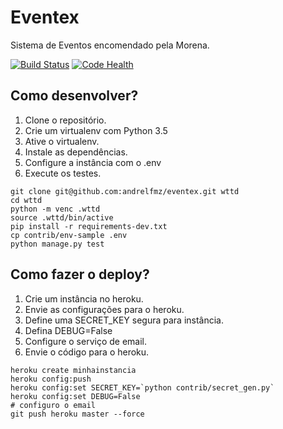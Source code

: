 # Eventex

Sistema de Eventos encomendado pela Morena.

[![Build Status](https://travis-ci.org/andrelfmz/eventex.svg?branch=master)](https://travis-ci.org/andrelfmz/eventex)
[![Code Health](https://landscape.io/github/andrelfmz/eventex/master/landscape.svg?style=flat)](https://landscape.io/github/andrelfmz/eventex/master)

## Como desenvolver?

1. Clone o repositório.
2. Crie um virtualenv com Python 3.5
3. Ative o virtualenv.
4. Instale as dependências.
5. Configure a instância com o .env
6. Execute os testes.

```console
git clone git@github.com:andrelfmz/eventex.git wttd
cd wttd
python -m venc .wttd
source .wttd/bin/active
pip install -r requirements-dev.txt
cp contrib/env-sample .env
python manage.py test
```

## Como fazer o deploy?

1. Crie um instância no heroku.
2. Envie as configurações para o heroku.
3. Define uma SECRET_KEY segura para instância.
4. Defina DEBUG=False
5. Configure o serviço de email.
6. Envie o código para o heroku.

``` console
heroku create minhainstancia
heroku config:push
heroku config:set SECRET_KEY=`python contrib/secret_gen.py`
heroku config:set DEBUG=False
# configuro o email
git push heroku master --force
```
